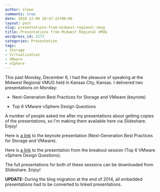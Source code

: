 ```yaml
---
author: slowe
comments: true
date: 2010-12-09 10:47:22+00:00
layout: post
slug: presentations-from-midwest-regional-vmug
title: Presentations from Midwest Regional VMUG
wordpress_id: 2173
categories: Presentation
tags:
- Storage
- Virtualization
- VMware
- vSphere
---
```


This past Monday, December 6, I had the pleasure of speaking at the Midwest Regional VMUG held in Kansas City, Kansas. I delivered two presentations on Monday:

* Next-Generation Best Practices for Storage and VMware (keynote)

* Top 6 VMware vSphere Design Questions

A number of people asked me after my presentations about getting copies of the presentations, so I'm making them available here via Slideshare. Enjoy!

Here is [a link][1] to the keynote presentation (Next-Generation Best Practices for Storage and VMware).

Here is [a link][2] to the presentation from the breakout session (Top 6 VMware vSphere Design Questions).

The full presentations for both of these sessions can be downloaded from Slideshare. Enjoy!

**UPDATE:** During the blog migration at the end of 2014, all embedded presentations had to be converted to linked presentations.

[1]: http://www.slideshare.net/lowescott/20101206midwestregvmug
[2]: http://www.slideshare.net/lowescott/20101206kcvmugtop6preso
